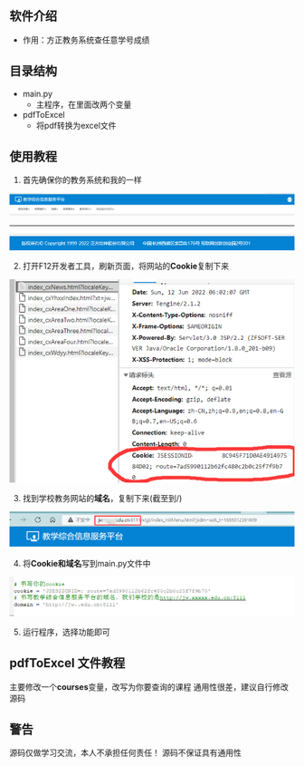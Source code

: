 软件介绍
----
- 作用：方正教务系统查任意学号成绩

目录结构
----

- main.py
  - 主程序，在里面改两个变量
- pdfToExcel
  - 将pdf转换为excel文件

使用教程
----
1. 首先确保你的教务系统和我的一样

![img](./1-1.png)

<hr>

![img](./1-2.png)

2.  打开F12开发者工具，刷新页面，将网站的**Cookie**复制下来

![img](./2-1.png)

3.  找到学校教务网站的**域名**，复制下来(截至到/)

![img](./3-1.png)

4. 将**Cookie和域名**写到main.py文件中
 
![img](./4-1.png)

5. 运行程序，选择功能即可

pdfToExcel 文件教程
----
主要修改一个**courses**变量，改写为你要查询的课程
通用性很差，建议自行修改源码


警告
----
源码仅做学习交流，本人不承担任何责任！
源码不保证具有通用性
